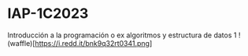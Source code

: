 # IAP-1C2023
Introducción a la programación o ex algoritmos y estructura de datos 1
!(waffle)[https://i.redd.it/bnk9q32rt0341.png]
